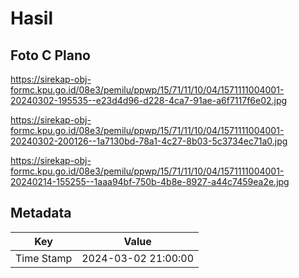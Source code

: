 # Hasil

## Foto C Plano

https://sirekap-obj-formc.kpu.go.id/08e3/pemilu/ppwp/15/71/11/10/04/1571111004001-20240302-195535--e23d4d96-d228-4ca7-91ae-a6f7117f6e02.jpg

https://sirekap-obj-formc.kpu.go.id/08e3/pemilu/ppwp/15/71/11/10/04/1571111004001-20240302-200126--1a7130bd-78a1-4c27-8b03-5c3734ec71a0.jpg

https://sirekap-obj-formc.kpu.go.id/08e3/pemilu/ppwp/15/71/11/10/04/1571111004001-20240214-155255--1aaa94bf-750b-4b8e-8927-a44c7459ea2e.jpg


## Metadata

| Key        | Value               |
| ---------- | ------------------- |
| Time Stamp | 2024-03-02 21:00:00 |




